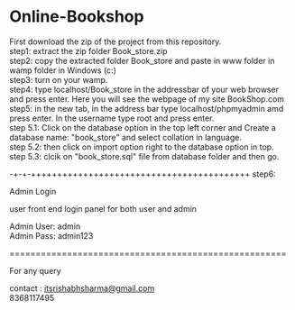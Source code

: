# Online-Bookshop
First download the zip of the project from this repository.</br>
step1: extract the zip folder Book_store.zip</br>
step2: copy the extracted folder Book_store and paste in www folder in wamp folder in Windows (c:)</br>
step3: turn on your wamp.</br>
step4: type localhost/Book_store in the addressbar of your web browser and press enter. Here you will see the webpage of my site BookShop.com</br>
step5: in the new tab, in the address bar type localhost/phpmyadmin amd press enter. In the username type root and press enter.</br> 
      step 5.1: Click on the database option in the top left corner and Create a database name: "book_store" and select collation in language.</br>
      step 5.2: then click on import option right to the database option in top.</br> 
      step 5.3: clcik on "book_store.sql" file from database folder and then go.</br>


-+-+-++++++++++++++++++++++++++++++++++++++++++
step6:</br>

Admin Login</br>

user front end login panel for both user and admin</br>

Admin User: admin</br>
Admin Pass: admin123</br>

=====================================================

For any query</br>


contact :  itsrishabhsharma@gmail.com</br>
                   8368117495</br>




 
